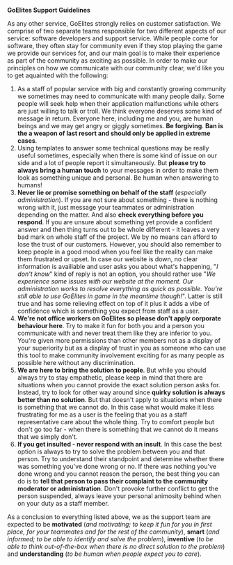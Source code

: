 **GoElites Support Guidelines**

As any other service, GoElites strongly relies on customer satisfaction. We comprise of two separate teams responsible for two different aspects of our service: software developers and support service. While people come for software, they often stay for community even if they stop playing the game we provide our services for, and our main goal is to make their experience as part of the community as exciting as possible. In order to make our principles on how we communicate with our community clear, we'd like you to get aquainted with the following:

1. As a staff of popular service with big and constantly growing community we sometimes may need to communicate with many people daily. Some people will seek help when their application malfunctions while others are just willing to talk or troll. We think everyone deserves some kind of message in return. Everyone here, including me and you, are human beings and we may get angry or giggly sometimes. **Be forgiving**. **Ban is the a weapon of last resort and should only be applied in extreme cases**.
2. Using templates to answer some technical questions may be really useful sometimes, especially when there is some kind of issue on our side and a lot of people report it simultaneously. But **please try to always bring a human touch** to your messages in order to make them look as something unique and personal. Be human when answering to humans!
3. **Never lie or promise something on behalf of the staff** (*especially administration*). If you are not sure about something - there is nothing wrong with it, just message your teammates or administration depending on the matter. And also **check everything before you respond**. If you are unsure about something yet provide a confident answer and then thing turns out to be whole different - it leaves a very bad mark on whole staff of the project. We by no means can afford to lose the trust of our customers. However, you should also remember to keep people in a good mood when you feel like the reality can make them frustrated or upset. In case our website is down, no clear information is availiable and user asks you about what's happening, "*I don't know*" kind of reply is not an option, you should rather use "*We experience some issues with our website at the moment. Our administration works to resolve everything as quick as possible. You're still able to use GoElites in game in the meantime though!*". Latter is still true and has some relieving effect on top of it plus it adds a vibe of confidence which is something you expect from staff as a user.
4. **We're not office workers on GoElites so please don't apply corporate behaviour here**. Try to make it fun for both you and a person you communicate with and never treat them like they are inferior to you. You're given more permissions than other members not as a display of your superiority but as a display of trust in you as someone who can use this tool to make community involvement exciting for as many people as possible here without any discrimination.
5. **We are here to bring the solution to people**. But while you should always try to stay empathetic, please keep in mind that there are situations when you cannot provide the exact solution person asks for. Instead, try to look for other way around since **quirky solution is always better than no solution**. But that doesn't apply to situations when there is something that we cannot do. In this case what would make it less frustrating for me as a user is the feeling that you as a staff representative care about the whole thing. Try to comfort people but don't go too far - when there is something that we cannot do it means that we simply don't.
6. **If you get insulted - never respond with an insult**. In this case the best option is always to try to solve the problem between you and that person. Try to understand their standpoint and determine whether there was something you've done wrong or no. If there was nothing you've done wrong and you cannot reason the person, the best thing you can do is to **tell that person to pass their complaint to the community moderator or administration**. Don't provoke further conflict to get the person suspended, always leave your personal animosity behind when on your duty as a staff member.

As a conclusion to everything listed above, we as the support team are expected to be **motivated** (*and motivating; to keep it fun for you in first place, for your teammates and for the rest of the community*), **smart** (*and informed; to be able to identify and solve the problem*), **inventive** (*to be able to think out-of-the-box when there is no direct solution to the problem*) and **understanding** (*to be human when people expect you to care*).
